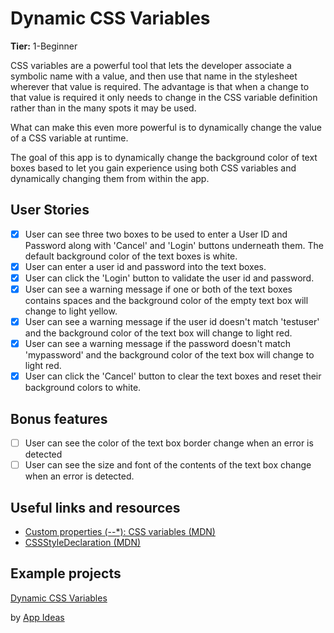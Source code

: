 # Dynamic CSS Variables

**Tier:** 1-Beginner

CSS variables are a powerful tool that lets the developer associate a symbolic
name with a value, and then use that name in the stylesheet wherever that
value is required. The advantage is that when a change to that value is 
required it only needs to change in the CSS variable definition rather than in
the many spots it may be used.

What can make this even more powerful is to dynamically change the value of a
CSS variable at runtime.

The goal of this app is to dynamically change the background color of text boxes
based to let you gain experience using both CSS variables and dynamically 
changing them from within the app.

## User Stories

-   [x] User can see three two boxes to be used to enter a User ID and Password
along with 'Cancel' and 'Login' buttons underneath them. The default background
color of the text boxes is white.
-   [x] User can enter a user id and password into the text boxes.
-   [x] User can click the 'Login' button to validate the user id and password.
-   [x] User can see a warning message if one or both of the text boxes contains
spaces and the background color of the empty text box will change to light
yellow.
-   [x] User can see a warning message if the user id doesn't match 'testuser'
and the background color of the text box will change to light red.
-   [x] User can see a warning message if the password doesn't match 'mypassword'
and the background color of the text box will change to light red.
-   [x] User can click the 'Cancel' button to clear the text boxes and reset
their background colors to white.

## Bonus features

-   [ ] User can see the color of the text box border change when an error is
detected
-   [ ] User can see the size and font of the contents of the text box change
when an error is detected.

## Useful links and resources

- [Custom properties (--*): CSS variables (MDN)](https://developer.mozilla.org/en-US/docs/Web/CSS/--*)
- [CSSStyleDeclaration (MDN)](https://developer.mozilla.org/en-US/docs/Web/API/CSSStyleDeclaration)

## Example projects

[Dynamic CSS Variables](https://codepen.io/gordawn/pen/oOWBXX)

by [App Ideas](https://github.com/florinpop17/app-ideas)